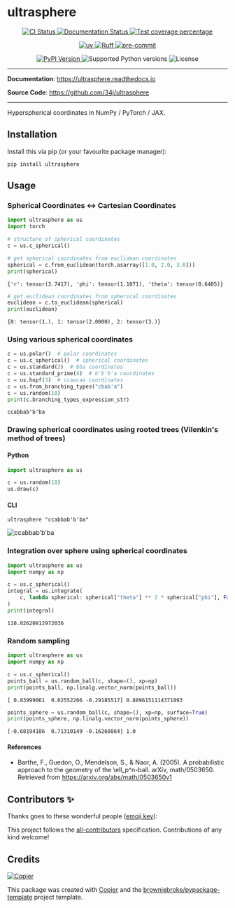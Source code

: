 # ultrasphere

<p align="center">
  <a href="https://github.com/34j/ultrasphere/actions/workflows/ci.yml?query=branch%3Amain">
    <img src="https://img.shields.io/github/actions/workflow/status/34j/ultrasphere/ci.yml?branch=main&label=CI&logo=github&style=flat-square" alt="CI Status" >
  </a>
  <a href="https://ultrasphere.readthedocs.io">
    <img src="https://img.shields.io/readthedocs/ultrasphere.svg?logo=read-the-docs&logoColor=fff&style=flat-square" alt="Documentation Status">
  </a>
  <a href="https://codecov.io/gh/34j/ultrasphere">
    <img src="https://img.shields.io/codecov/c/github/34j/ultrasphere.svg?logo=codecov&logoColor=fff&style=flat-square" alt="Test coverage percentage">
  </a>
</p>
<p align="center">
  <a href="https://github.com/astral-sh/uv">
    <img src="https://img.shields.io/endpoint?url=https://raw.githubusercontent.com/astral-sh/uv/main/assets/badge/v0.json" alt="uv">
  </a>
  <a href="https://github.com/astral-sh/ruff">
    <img src="https://img.shields.io/endpoint?url=https://raw.githubusercontent.com/astral-sh/ruff/main/assets/badge/v2.json" alt="Ruff">
  </a>
  <a href="https://github.com/pre-commit/pre-commit">
    <img src="https://img.shields.io/badge/pre--commit-enabled-brightgreen?logo=pre-commit&logoColor=white&style=flat-square" alt="pre-commit">
  </a>
</p>
<p align="center">
  <a href="https://pypi.org/project/ultrasphere/">
    <img src="https://img.shields.io/pypi/v/ultrasphere.svg?logo=python&logoColor=fff&style=flat-square" alt="PyPI Version">
  </a>
  <img src="https://img.shields.io/pypi/pyversions/ultrasphere.svg?style=flat-square&logo=python&amp;logoColor=fff" alt="Supported Python versions">
  <img src="https://img.shields.io/pypi/l/ultrasphere.svg?style=flat-square" alt="License">
</p>

---

**Documentation**: <a href="https://ultrasphere.readthedocs.io" target="_blank">https://ultrasphere.readthedocs.io </a>

**Source Code**: <a href="https://github.com/34j/ultrasphere" target="_blank">https://github.com/34j/ultrasphere </a>

---

Hyperspherical coordinates in NumPy / PyTorch / JAX.

## Installation

Install this via pip (or your favourite package manager):

```shell
pip install ultrasphere
```

## Usage

### Spherical Coordinates ↔ Cartesian Coordinates

```python
import ultrasphere as us
import torch

# structure of spherical coordinates
c = us.c_spherical()
```

```python
# get spherical coordinates from euclidean coordinates
spherical = c.from_euclidean(torch.asarray([1.0, 2.0, 3.0]))
print(spherical)
```

```text
{'r': tensor(3.7417), 'phi': tensor(1.1071), 'theta': tensor(0.6405)}
```

```python
# get euclidean coordinates from spherical coordinates
euclidean = c.to_euclidean(spherical)
print(euclidean)
```

```text
{0: tensor(1.), 1: tensor(2.0000), 2: tensor(3.)}
```

### Using various spherical coordinates

```python
c = us.polar()  # polar coordinates
c = us.c_spherical()  # spherical coordinates
c = us.standard(3)  # bba coordinates
c = us.standard_prime(4)  # b'b'b'a coordinates
c = us.hopf(3)  # ccaacaa coordinates
c = us.from_branching_types("cbab'a")
c = us.random(10)
print(c.branching_types_expression_str)
```

```text
ccabbab'b'ba
```

### Drawing spherical coordinates using rooted trees (Vilenkin's method of trees)

#### Python

```python
import ultrasphere as us

c = us.random(10)
us.draw(c)
```

#### CLI

```shell
ultrasphere "ccabbab'b'ba"
```

![ccabbab'b'ba](https://raw.githubusercontent.com/34j/ultrasphere/main/coordinates.png)

### Integration over sphere using spherical coordinates

```python
import ultrasphere as us
import numpy as np

c = us.c_spherical()
integral = us.integrate(
    c, lambda spherical: spherical["theta"] ** 2 * spherical["phi"], False, 10, xp=np
)
print(integral)
```

```text
110.02620812972036
```

### Random sampling

```python
import ultrasphere as us
import numpy as np

c = us.c_spherical()
points_ball = us.random_ball(c, shape=(), xp=np)
print(points_ball, np.linalg.vector_norm(points_ball))
```

```text
[ 0.83999061  0.02552206 -0.29185517] 0.8896151114371893
```

```python
points_sphere = us.random_ball(c, shape=(), xp=np, surface=True)
print(points_sphere, np.linalg.vector_norm(points_sphere))
```

```text
[-0.68194186  0.71310149 -0.16260864] 1.0
```

#### References

- Barthe, F., Guedon, O., Mendelson, S., & Naor, A. (2005). A probabilistic approach to the geometry of the \ell_p^n-ball. arXiv, math/0503650. Retrieved from https://arxiv.org/abs/math/0503650v1

## Contributors ✨

Thanks goes to these wonderful people ([emoji key](https://allcontributors.org/docs/en/emoji-key)):

<!-- prettier-ignore-start -->
<!-- ALL-CONTRIBUTORS-LIST:START - Do not remove or modify this section -->
<!-- markdownlint-disable -->
<!-- markdownlint-enable -->
<!-- ALL-CONTRIBUTORS-LIST:END -->
<!-- prettier-ignore-end -->

This project follows the [all-contributors](https://github.com/all-contributors/all-contributors) specification. Contributions of any kind welcome!

## Credits

[![Copier](https://img.shields.io/endpoint?url=https://raw.githubusercontent.com/copier-org/copier/master/img/badge/badge-grayscale-inverted-border-orange.json)](https://github.com/copier-org/copier)

This package was created with
[Copier](https://copier.readthedocs.io/) and the
[browniebroke/pypackage-template](https://github.com/browniebroke/pypackage-template)
project template.
